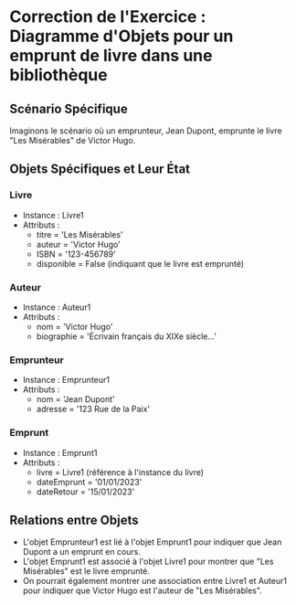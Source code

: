 # Correction de l'Exercice : Diagramme d'Objets pour un emprunt de livre dans une bibliothèque

## Scénario Spécifique
Imaginons le scénario où un emprunteur, Jean Dupont, emprunte le livre "Les Misérables" de Victor Hugo.

## Objets Spécifiques et Leur État

### Livre
- Instance : Livre1
- Attributs :
  - titre = 'Les Misérables'
  - auteur = 'Victor Hugo'
  - ISBN = '123-456789'
  - disponible = False (indiquant que le livre est emprunté)

### Auteur
- Instance : Auteur1
- Attributs :
  - nom = 'Victor Hugo'
  - biographie = 'Écrivain français du XIXe siècle...'

### Emprunteur
- Instance : Emprunteur1
- Attributs :
  - nom = 'Jean Dupont'
  - adresse = '123 Rue de la Paix'

### Emprunt
- Instance : Emprunt1
- Attributs :
  - livre = Livre1 (référence à l'instance du livre)
  - dateEmprunt = '01/01/2023'
  - dateRetour = '15/01/2023'

## Relations entre Objets
- L'objet Emprunteur1 est lié à l'objet Emprunt1 pour indiquer que Jean Dupont a un emprunt en cours.
- L'objet Emprunt1 est associé à l'objet Livre1 pour montrer que "Les Misérables" est le livre emprunté.
- On pourrait également montrer une association entre Livre1 et Auteur1 pour indiquer que Victor Hugo est l'auteur de "Les Misérables".